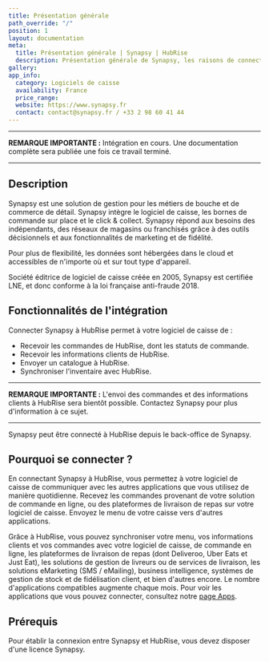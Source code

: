 ```yaml
---
title: Présentation générale
path_override: "/"
position: 1
layout: documentation
meta:
  title: Présentation générale | Synapsy | HubRise
  description: Présentation générale de Synapsy, les raisons de connecter votre logiciel de caisse Synapsy à HubRise et les fonctionnalités de l'intégration avec HubRise.
gallery: 
app_info:
  category: Logiciels de caisse
  availability: France
  price_range: 
  website: https://www.synapsy.fr
  contact: contact@synapsy.fr / +33 2 98 60 41 44
---
```


---

**REMARQUE IMPORTANTE :** Intégration en cours. Une documentation complète sera publiée une fois ce travail terminé.

---

## Description

Synapsy est une solution de gestion pour les métiers de bouche et de commerce de détail. Synapsy intègre le logiciel de caisse, les bornes de commande sur place et le click & collect. Synapsy répond aux besoins des indépendants, des réseaux de magasins ou franchisés grâce à des outils décisionnels et aux fonctionnalités de marketing et de fidélité.

Pour plus de flexibilité, les données sont hébergées dans le cloud et accessibles de n'importe où et sur tout type d'appareil.

Société éditrice de logiciel de caisse créée en 2005, Synapsy est certifiée LNE, et donc conforme à la loi française anti-fraude 2018.

## Fonctionnalités de l'intégration

Connecter Synapsy à HubRise permet à votre logiciel de caisse de :

- Recevoir les commandes de HubRise, dont les statuts de commande.
- Recevoir les informations clients de HubRise.
- Envoyer un catalogue à HubRise.
- Synchroniser l'inventaire avec HubRise.

---

**REMARQUE IMPORTANTE :** L'envoi des commandes et des informations clients à HubRise sera bientôt possible. Contactez Synapsy pour plus d'information à ce sujet.

---

Synapsy peut être connecté à HubRise depuis le back-office de Synapsy.

## Pourquoi se connecter ?

En connectant Synapsy à HubRise, vous permettez à votre logiciel de caisse de communiquer avec les autres applications que vous utilisez de manière quotidienne. Recevez les commandes provenant de votre solution de commande en ligne, ou des plateformes de livraison de repas sur votre logiciel de caisse. Envoyez le menu de votre caisse vers d'autres applications.

Grâce à HubRise, vous pouvez synchroniser votre menu, vos informations clients et vos commandes avec votre logiciel de caisse, de commande en ligne, les plateformes de livraison de repas (dont Deliveroo, Uber Eats et Just Eat), les solutions de gestion de livreurs ou de services de livraison, les solutions eMarketing (SMS / eMailing), business intelligence, systèmes de gestion de stock et de fidélisation client, et bien d'autres encore. Le nombre d'applications compatibles augmente chaque mois. Pour voir les applications que vous pouvez connecter, consultez notre [page Apps](/apps).

## Prérequis

Pour établir la connexion entre Synapsy et HubRise, vous devez disposer d'une licence Synapsy.

